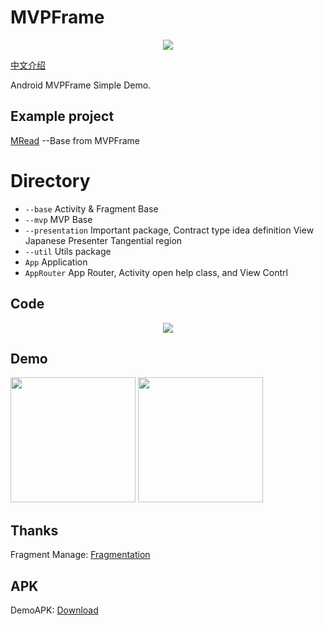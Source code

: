# MVPFrame

<div align=center>
<img src="https://raw.githubusercontent.com/Lrony/MVPFrame/master/images/MVP.png?raw=true">
</div>

[中文介绍](https://github.com/Lrony/MVPFrame/blob/master/doc/README_CN.md)

Android MVPFrame Simple Demo.

## Example project
[MRead](https://github.com/Lrony/MRead) --Base from MVPFrame

# Directory

- `--base` Activity & Fragment Base
- `--mvp` MVP Base
- `--presentation` Important package, Contract type idea definition View Japanese Presenter Tangential region
- `--util` Utils package
- `App` Application
- `AppRouter` App Router, Activity open help class, and View Contrl

## Code

<div align=center>
<img src="https://raw.githubusercontent.com/Lrony/MVPFrame/master/images/CODE.png?raw=true">
</div>

## Demo

<img src="https://raw.githubusercontent.com/Lrony/MVPFrame/master/images/Screenshot_0.png?raw=true" width="200"> <img src="https://raw.githubusercontent.com/Lrony/MVPFrame/master/images/Screenshot_1.png?raw=true" width="200">

## Thanks

Fragment Manage: [Fragmentation](https://github.com/YoKeyword/Fragmentation)

## APK

DemoAPK: [Download](https://github.com/Lrony/MVPFrame/blob/master/app-debug.apk?raw=true)
